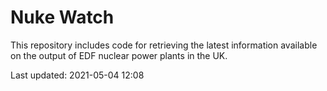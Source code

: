 # Nuke Watch

This repository includes code for retrieving the latest information available on the output of EDF nuclear power plants in the UK.

Last updated: 2021-05-04 12:08